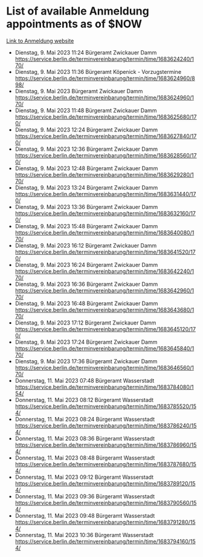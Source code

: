 # List of available Anmeldung appointments as of $NOW
[Link to Anmeldung website](https://service.berlin.de/terminvereinbarung/termin/tag.php?termin=1&anliegen[]=120686&dienstleisterlist=122210,122217,327316,122219,327312,122227,327314,122231,327346,122243,327348,122254,122252,329742,122260,329745,122262,329748,122271,327278,122273,327274,122277,327276,330436,122280,327294,122282,327290,122284,327292,122291,327270,122285,327266,122286,327264,122296,327268,150230,329760,122297,327286,122294,327284,122312,329763,122314,329775,122304,327330,122311,327334,122309,327332,317869,122281,327352,122279,329772,122283,122276,327324,122274,327326,122267,329766,122246,327318,122251,327320,122257,327322,122208,327298,122226,327300&herkunft=http%3A%2F%2Fservice.berlin.de%2Fdienstleistung%2F120686%2F)
- Dienstag, 9. Mai 2023 11:24 Bürgeramt Zwickauer Damm https://service.berlin.de/terminvereinbarung/termin/time/1683624240/170/
- Dienstag, 9. Mai 2023 11:36 Bürgeramt Köpenick - Vorzugstermine https://service.berlin.de/terminvereinbarung/termin/time/1683624960/898/
- Dienstag, 9. Mai 2023  Bürgeramt Zwickauer Damm https://service.berlin.de/terminvereinbarung/termin/time/1683624960/170/
- Dienstag, 9. Mai 2023 11:48 Bürgeramt Zwickauer Damm https://service.berlin.de/terminvereinbarung/termin/time/1683625680/170/
- Dienstag, 9. Mai 2023 12:24 Bürgeramt Zwickauer Damm https://service.berlin.de/terminvereinbarung/termin/time/1683627840/170/
- Dienstag, 9. Mai 2023 12:36 Bürgeramt Zwickauer Damm https://service.berlin.de/terminvereinbarung/termin/time/1683628560/170/
- Dienstag, 9. Mai 2023 12:48 Bürgeramt Zwickauer Damm https://service.berlin.de/terminvereinbarung/termin/time/1683629280/170/
- Dienstag, 9. Mai 2023 13:24 Bürgeramt Zwickauer Damm https://service.berlin.de/terminvereinbarung/termin/time/1683631440/170/
- Dienstag, 9. Mai 2023 13:36 Bürgeramt Zwickauer Damm https://service.berlin.de/terminvereinbarung/termin/time/1683632160/170/
- Dienstag, 9. Mai 2023 15:48 Bürgeramt Zwickauer Damm https://service.berlin.de/terminvereinbarung/termin/time/1683640080/170/
- Dienstag, 9. Mai 2023 16:12 Bürgeramt Zwickauer Damm https://service.berlin.de/terminvereinbarung/termin/time/1683641520/170/
- Dienstag, 9. Mai 2023 16:24 Bürgeramt Zwickauer Damm https://service.berlin.de/terminvereinbarung/termin/time/1683642240/170/
- Dienstag, 9. Mai 2023 16:36 Bürgeramt Zwickauer Damm https://service.berlin.de/terminvereinbarung/termin/time/1683642960/170/
- Dienstag, 9. Mai 2023 16:48 Bürgeramt Zwickauer Damm https://service.berlin.de/terminvereinbarung/termin/time/1683643680/170/
- Dienstag, 9. Mai 2023 17:12 Bürgeramt Zwickauer Damm https://service.berlin.de/terminvereinbarung/termin/time/1683645120/170/
- Dienstag, 9. Mai 2023 17:24 Bürgeramt Zwickauer Damm https://service.berlin.de/terminvereinbarung/termin/time/1683645840/170/
- Dienstag, 9. Mai 2023 17:36 Bürgeramt Zwickauer Damm https://service.berlin.de/terminvereinbarung/termin/time/1683646560/170/
- Donnerstag, 11. Mai 2023 07:48 Bürgeramt Wasserstadt https://service.berlin.de/terminvereinbarung/termin/time/1683784080/154/
- Donnerstag, 11. Mai 2023 08:12 Bürgeramt Wasserstadt https://service.berlin.de/terminvereinbarung/termin/time/1683785520/154/
- Donnerstag, 11. Mai 2023 08:24 Bürgeramt Wasserstadt https://service.berlin.de/terminvereinbarung/termin/time/1683786240/154/
- Donnerstag, 11. Mai 2023 08:36 Bürgeramt Wasserstadt https://service.berlin.de/terminvereinbarung/termin/time/1683786960/154/
- Donnerstag, 11. Mai 2023 08:48 Bürgeramt Wasserstadt https://service.berlin.de/terminvereinbarung/termin/time/1683787680/154/
- Donnerstag, 11. Mai 2023 09:12 Bürgeramt Wasserstadt https://service.berlin.de/terminvereinbarung/termin/time/1683789120/154/
- Donnerstag, 11. Mai 2023 09:36 Bürgeramt Wasserstadt https://service.berlin.de/terminvereinbarung/termin/time/1683790560/154/
- Donnerstag, 11. Mai 2023 09:48 Bürgeramt Wasserstadt https://service.berlin.de/terminvereinbarung/termin/time/1683791280/154/
- Donnerstag, 11. Mai 2023 10:36 Bürgeramt Wasserstadt https://service.berlin.de/terminvereinbarung/termin/time/1683794160/154/
